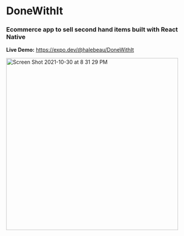 # DoneWithIt

### Ecommerce app to sell second hand items built with **React Native**

**Live Demo:** https://expo.dev/@halebeau/DoneWithIt

<img width="463" alt="Screen Shot 2021-10-30 at 8 31 29 PM" src="https://user-images.githubusercontent.com/52841881/139566092-d15156e0-ece8-4bb9-863c-dc856a84ff77.png">
